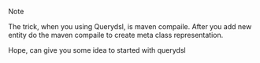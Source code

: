 Note

The trick, when you using Querydsl, is maven compaile. After you add new entity do the maven compaile to 
create meta class representation.

Hope, can give you some idea to started with querydsl